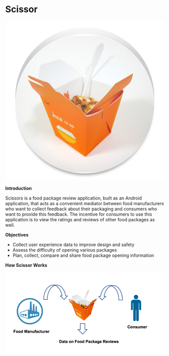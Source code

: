 # Scissor
![App Logo](https://github.com/yelinag/scissor/blob/master/new_logo-web.png?raw=true)

**Introduction**

Scissors is a food package review application, built as an Android application, 
that acts as a convenient mediator between food manufacturers who want to collect feedback 
about their packaging and consumers who want to provide this feedback. 
The incentive for consumers to use this application is to view the ratings and reviews of other food packages as well.

**Objectives**

 * Collect user experience data to improve design and safety
 * Assess the difficulty of opening various packages
 * Plan, collect, compare and share food package opening information
 
 **How Scissor Works**
 
 ![How it works](https://github.com/yelinag/Scissor/blob/master/how_it_works.png?raw=true)
